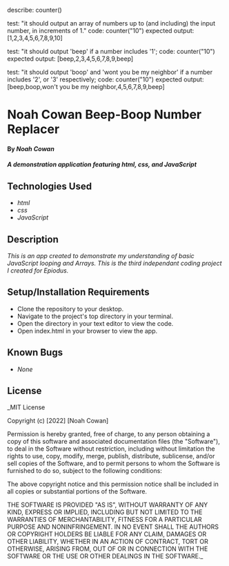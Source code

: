 describe: counter()

test: "it should output an array of numbers up to (and including) the input number, in increments of 1."
code: counter("10")
expected output: [1,2,3,4,5,6,7,8,9,10]

test: "it should output 'beep' if a number includes '1';
code: counter("10")
expected output: [beep,2,3,4,5,6,7,8,9,beep] 

test: "it should output 'boop' and 'wont you be my neighbor' if a number includes '2', or '3' respectively;
code: counter("10")
expected output: [beep,boop,won't you be my neighbor,4,5,6,7,8,9,beep] 

# Noah Cowan Beep-Boop Number Replacer

#### By _**Noah Cowan**_

#### _A demonstration application featuring html, css, and JavaScript_

## Technologies Used

* _html_
* _css_
* _JavaScript_

## Description

_This is an app created to demonstrate my understanding of basic JavaScript looping and Arrays. This is the third independant coding project I created for Epiodus._

## Setup/Installation Requirements

* Clone the repository to your desktop.
* Navigate to the project's top directory in your terminal.
* Open the directory in your text editor to view the code.
* Open index.html in your browser to view the app.

## Known Bugs

* _None_

## License

_MIT License

Copyright (c) [2022] [Noah Cowan]

Permission is hereby granted, free of charge, to any person obtaining a copy
of this software and associated documentation files (the "Software"), to deal
in the Software without restriction, including without limitation the rights
to use, copy, modify, merge, publish, distribute, sublicense, and/or sell
copies of the Software, and to permit persons to whom the Software is
furnished to do so, subject to the following conditions:

The above copyright notice and this permission notice shall be included in all
copies or substantial portions of the Software.

THE SOFTWARE IS PROVIDED "AS IS", WITHOUT WARRANTY OF ANY KIND, EXPRESS OR
IMPLIED, INCLUDING BUT NOT LIMITED TO THE WARRANTIES OF MERCHANTABILITY,
FITNESS FOR A PARTICULAR PURPOSE AND NONINFRINGEMENT. IN NO EVENT SHALL THE
AUTHORS OR COPYRIGHT HOLDERS BE LIABLE FOR ANY CLAIM, DAMAGES OR OTHER
LIABILITY, WHETHER IN AN ACTION OF CONTRACT, TORT OR OTHERWISE, ARISING FROM,
OUT OF OR IN CONNECTION WITH THE SOFTWARE OR THE USE OR OTHER DEALINGS IN THE
SOFTWARE._